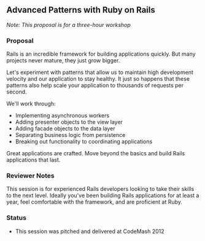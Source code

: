 ## Advanced Patterns with Ruby on Rails

*Note: This proposal is for a three-hour workshop*

### Proposal

Rails is an incredible framework for building applications quickly. But many projects never mature, they just grow bigger.

Let's experiment with patterns that allow us to maintain high development velocity and our application to stay healthy. It just so happens that these patterns also help scale your application to thousands of requests per second. 

We'll work through:

* Implementing asynchronous workers
* Adding presenter objects to the view layer
* Adding facade objects to the data layer
* Separating business logic from persistence
* Breaking out functionality to coordinating applications

Great applications are crafted. Move beyond the basics and build Rails applications that last.

### Reviewer Notes

This session is for experienced Rails developers looking to take their skills to the next level. Ideally you've been building Rails applications for at least a year, feel comfortable with the framework, and are proficient at Ruby.

### Status

* This session was pitched and delivered at CodeMash 2012